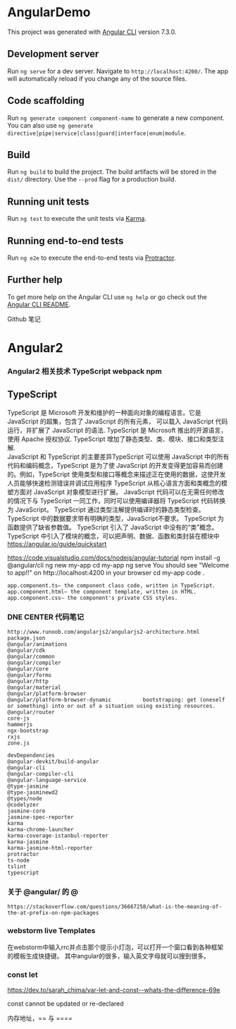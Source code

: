 # AngularDemo

This project was generated with [Angular CLI](https://github.com/angular/angular-cli) version 7.3.0.

## Development server

Run `ng serve` for a dev server. Navigate to `http://localhost:4200/`. The app will automatically reload if you change any of the source files.

## Code scaffolding

Run `ng generate component component-name` to generate a new component. You can also use `ng generate directive|pipe|service|class|guard|interface|enum|module`.

## Build

Run `ng build` to build the project. The build artifacts will be stored in the `dist/` directory. Use the `--prod` flag for a production build.

## Running unit tests

Run `ng test` to execute the unit tests via [Karma](https://karma-runner.github.io).

## Running end-to-end tests

Run `ng e2e` to execute the end-to-end tests via [Protractor](http://www.protractortest.org/).

## Further help

To get more help on the Angular CLI use `ng help` or go check out the [Angular CLI README](https://github.com/angular/angular-cli/blob/master/README.md).

Github 笔记
# Angular2
### Angular2 相关技术  TypeScript webpack npm
##  TypeScript
TypeScript 是 Microsoft 开发和维护的一种面向对象的编程语言。它是 JavaScript 的超集，包含了 JavaScript 的所有元素，
可以载入 JavaScript 代码运行，并扩展了 JavaScript 的语法.
    TypeScript 是 Microsoft 推出的开源语言，使用 Apache 授权协议.
    TypeScript 增加了静态类型、类、模块、接口和类型注解.	
    JavaScript 和 TypeScript 的主要差异TypeScript 可以使用 JavaScript 中的所有代码和编码概念，TypeScript 是为了使 JavaScript 的开发变得更加容易而创建的。例如，TypeScript 使用类型和接口等概念来描述正在使用的数据，这使开发人员能够快速检测错误并调试应用程序
    TypeScript 从核心语言方面和类概念的模塑方面对 JavaScript 对象模型进行扩展。
    JavaScript 代码可以在无需任何修改的情况下与 TypeScript 一同工作，同时可以使用编译器将 TypeScript 代码转换为 JavaScript。
    TypeScript 通过类型注解提供编译时的静态类型检查。
    TypeScript 中的数据要求带有明确的类型，JavaScript不要求。
    TypeScript 为函数提供了缺省参数值。
    TypeScript 引入了 JavaScript 中没有的“类”概念。
    TypeScript 中引入了模块的概念，可以把声明、数据、函数和类封装在模块中
https://angular.io/guide/quickstart

https://code.visualstudio.com/docs/nodejs/angular-tutorial
    npm install -g @angular/cli
    ng new my-app
    cd my-app
    ng serve
    You should see "Welcome to app!!" on http://localhost:4200 in your browser
    cd my-app
    code .

    app.component.ts— the component class code, written in TypeScript.
    app.component.html— the component template, written in HTML.
    app.component.css— the component's private CSS styles.
### DNE CENTER 代码笔记
    http://www.runoob.com/angularjs2/angularjs2-architecture.html
    package.json
    @angular/animations
    @angular/cdk
    @angular/common
    @angular/compiler
    @angular/core
    @angular/forms
    @angular/http
    @angular/material
    @angular/platform-browser
    @angular/platform-browser-dynamic          bootstraping: get (oneself or something) into or out of a situation using existing resources.
    @angular/router
    core-js
    hammerjs
    ngx-bootstrap
    rxjs
    zone.js
    
    devDependencies
    @angular-devkit/build-angular
    @angular-cli
    @angular-compiler-cli
    @angular-language-service
    @type-jasmine
    @type-jasminewd2
    @types/node
    @codelyzer
    jasmine-core
    jasmine-spec-reporter
    karma
    karma-chrome-launcher
    karma-coverage-istanbul-reporter
    karma-jasmine
    karma-jasmine-html-reporter
    protractor
    ts-node
    tslint
    typescript
    
### 关于 @angular/ 的 @
    https://stackoverflow.com/questions/36667258/what-is-the-meaning-of-the-at-prefix-on-npm-packages
    

### webstorm live Templates
  在webstorm中输入rrc并点击那个提示小灯泡，可以打开一个窗口看到各种框架的模板生成快捷键。
  其中angular的很多，输入英文字母就可以搜到很多。

### const  let 
https://dev.to/sarah_chima/var-let-and-const--whats-the-difference-69e

const cannot be updated or re-declared

内存地址，== 与 ====

### <ng-template matTabContent>
